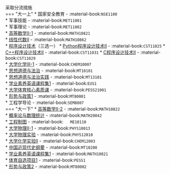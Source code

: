 采取分流措施  
=== "大一上"
    * 国家安全教育 - :material-book:`NSE1100`  
    * 军事技能 - :material-book:`MET11001`  
    * 军事理论 - :material-book:`MET11002`  
    * [高等数学Ⅱ-1](../../课程/高等数学.md) - :material-book:`MATH10821`  
    * [线性代数Ⅱ](../../课程/线性代数.md) - :material-book:`MATH10862`  
    * [程序设计技术](../../课程/程序设计技术/index.md)（三选一）
        * [Python程序设计技术Ⅱ](../../课程/程序设计技术/程序设计技术（基于Python）.md) - :material-book:`CST11025`
        * [C++程序设计技术Ⅱ](../../课程/程序设计技术/程序设计技术（基于C++）.md) - :material-book:`CST11031`
        * [C程序设计技术Ⅱ](../../课程/程序设计技术/程序设计技术（基于C++）.md) - :material-book:`CST11029`  
    * [大学化学III-1](../../课程/大学化学Ⅱ.md) - :material-book:`CHEM10007`  
    * [思想道德与法治](../../课程/思想道德与法治.md) - :material-book:`MT10101`  
    * [思想道德与法治实践](../../课程/思想道德与法治实践.md) - :material-book:`MT13101`  
    * [学业素养英语课程集1](../../课程/英语.md) - :material-book:`EUS1`  
    * [大学体育核心素质课](../../课程/体育/index.md) - :material-book:`PESS21001`  
    * [形势与政策1](../../课程/形势与政策.md) - :material-book:`MT80001`  
    * 工程学导论 - :material-book:`SEM8807`  
=== "大一下"
    * [高等数学Ⅱ-2](../../课程/高等数学.md) - :material-book:`MATH10822`  
    * [概率论与数理统计](../../课程/概率论与数理统计.md) - :material-book:`MATH20042`  
    * [工程制图](../../课程/工程制图.md) - :material-book:`	ME10110`  
    * [大学物理Ⅱ-1](../../课程/大学物理.md) - :material-book:`PHYS10013`  
    * [大学物理实验](../../课程/大学物理实验.md) - :material-book:`PHYS12010`  
    * [大学化学实验Ⅱ](../../课程/大学化学实验Ⅱ.md) - :material-book:`CHEM12003`  
    * [中国近现代史纲要](../../课程/中国近现代史纲要.md) - :material-book:`MT10200`  
    * [学业素养英语课程集1](../../课程/英语.md) - :material-book:`MATH10821`  
    * [体育自选项目1](../../课程/体育/index.md) - :material-book:`PESS1`  
    * [形势与政策2](../../课程/形势与政策.md) - :material-book:`MT80002`  